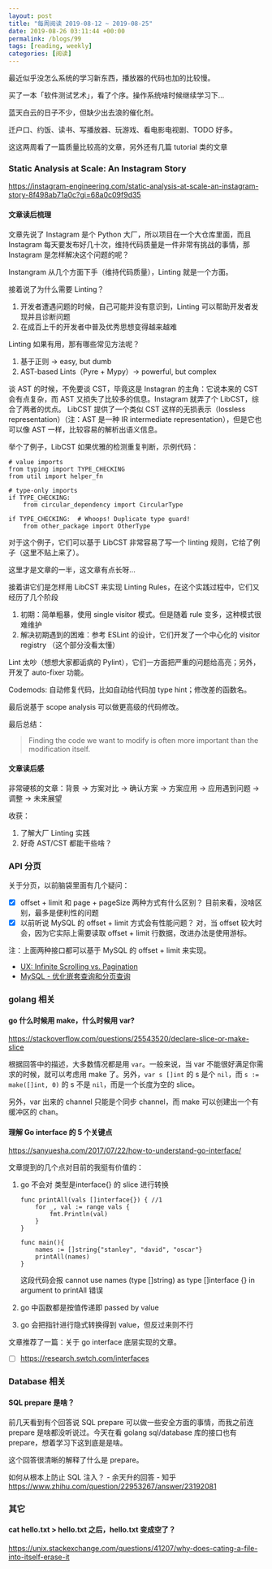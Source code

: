 ```yaml
---
layout: post
title: "每周阅读 2019-08-12 ~ 2019-08-25"
date: 2019-08-26 03:11:44 +00:00
permalink: /blogs/99
tags: [reading, weekly]
categories: [阅读]
---
```

最近似乎没怎么系统的学习新东西，播放器的代码也加的比较慢。

买了一本「软件测试艺术」，看了个序。操作系统啥时候继续学习下...

蓝天白云的日子不少，但缺少出去浪的催化剂。

迁户口、约饭、读书、写播放器、玩游戏、看电影电视剧、TODO 好多。

这这两周看了一篇质量比较高的文章，另外还有几篇 tutorial 类的文章

### Static Analysis at Scale: An Instagram Story
https://instagram-engineering.com/static-analysis-at-scale-an-instagram-story-8f498ab71a0c?gi=68a0c09f9d35

#### 文章读后梳理

文章先说了 Instagram 是个 Python 大厂，所以项目在一个大仓库里面，而且 Instagram 每天要发布好几十次，维持代码质量是一件非常有挑战的事情，那 Instagram 是怎样解决这个问题的呢？

Instangram 从几个方面下手（维持代码质量），Linting 就是一个方面。

接着说了为什么需要 Linting？
1. 开发者遭遇问题的时候，自己可能并没有意识到，Linting 可以帮助开发者发现并且诊断问题
2. 在成百上千的开发者中普及优秀思想变得越来越难

Linting 如果有用，那有哪些常见方法呢？
1. 基于正则 -> easy, but dumb
2. AST-based Lints（Pyre + Mypy）-> powerful, but complex

谈 AST 的时候，不免要谈 CST，毕竟这是 Instagran 的主角：它说本来的 CST 会有点复杂，而 AST 又损失了比较多的信息。Instagram 就弄了个 LibCST，综合了两者的优点。
LibCST 提供了一个类似 CST 这样的无损表示（lossless representation）（注：AST 是一种 IR intermediate representation），但是它也可以像 AST 一样，比较容易的解析出语义信息。

举个了例子，LibCST 如果优雅的检测重复判断，示例代码：

```
# value imports
from typing import TYPE_CHECKING
from util import helper_fn

# type-only imports
if TYPE_CHECKING:
    from circular_dependency import CircularType

if TYPE_CHECKING:  # Whoops! Duplicate type guard!
    from other_package import OtherType
```

对于这个例子，它们可以基于 LibCST 非常容易了写一个 linting 规则，它给了例子（这里不贴上来了）。

这里才是文章的一半，这文章有点长呀...

接着讲它们是怎样用 LibCST 来实现 Linting Rules，在这个实践过程中，它们又经历了几个阶段
1. 初期：简单粗暴，使用 single visitor 模式。但是随着 rule 变多，这种模式很难维护
2. 解决初期遇到的困难：参考 ESLint 的设计，它们开发了一个中心化的 visitor registry
（这个部分没看太懂）

Lint 太吵（想想大家都诟病的 Pylint），它们一方面把严重的问题给高亮；另外，开发了 auto-fixer 功能。

Codemods: 自动修复代码，比如自动给代码加 type hint；修改差的函数名。

最后说基于 scope analysis 可以做更高级的代码修改。

最后总结：

> Finding the code we want to modify is often more important than the modification itself.

#### 文章读后感
非常硬核的文章：背景 -> 方案对比 -> 确认方案 -> 方案应用 -> 应用遇到问题 -> 调整 -> 未来展望

收获：
1. 了解大厂 Linting 实践
2. 好奇 AST/CST 都能干些啥？


### API 分页

关于分页，以前脑袋里面有几个疑问：

- [x] offset + limit 和 page + pageSize 两种方式有什么区别？
  目前来看，没啥区别，最多是便利性的问题
- [x] 以前听说 MySQL 的 offset + limit 方式会有性能问题？
  对，当 offset 较大时会，因为它实际上需要读取 offset + limit 行数据，改进办法是使用游标。

注：上面两种接口都可以基于 MySQL 的 offset + limit 来实现。

- [UX: Infinite Scrolling vs. Pagination](https://github.com/xitu/gold-miner/blob/master/TODO/ux-infinite-scrolling-vs-pagination.md)
- [MySQL - 优化嵌套查询和分页查询](https://juejin.im/post/5bda4a966fb9a022852a74e0)

### golang 相关

#### go 什么时候用 make，什么时候用 var?

https://stackoverflow.com/questions/25543520/declare-slice-or-make-slice

根据回答中的描述，大多数情况都是用 `var`。一般来说，当 var 不能很好满足你需求的时候，就可以考虑用 make 了。另外，`var s []int` 的 s 是个 `nil`，而 `s := make([]int, 0)` 的 s 不是 `nil`，而是一个长度为空的 slice。

另外，var 出来的 channel 只能是个同步 channel，而 make 可以创建出一个有缓冲区的 chan。

#### 理解 Go interface 的 5 个关键点

https://sanyuesha.com/2017/07/22/how-to-understand-go-interface/

文章提到的几个点对目前的我挺有价值的：
1. go 不会对 类型是interface{} 的 slice 进行转换 
    ```golang
    func printAll(vals []interface{}) { //1
        for _, val := range vals {
            fmt.Println(val)
        }
    }

    func main(){
        names := []string{"stanley", "david", "oscar"}
        printAll(names)
    }
    ```
    这段代码会报 cannot use names (type []string) as type []interface {} in argument to printAll 错误

1. go 中函数都是按值传递即 passed by value
1. go 会把指针进行隐式转换得到 value，但反过来则不行

文章推荐了一篇：关于 go interface 底层实现的文章。
- [ ] https://research.swtch.com/interfaces


### Database 相关

#### SQL prepare 是啥？

前几天看到有个回答说 SQL prepare 可以做一些安全方面的事情，而我之前连 prepare 是啥都没听说过。今天在看 golang sql/database 库的接口也有 prepare，想着学习下这到底是是啥。

这个回答很清晰的解释了什么是 prepare。

如何从根本上防止 SQL 注入？ - 余天升的回答 - 知乎
https://www.zhihu.com/question/22953267/answer/23192081

### 其它

#### cat hello.txt > hello.txt 之后，hello.txt 变成空了？

https://unix.stackexchange.com/questions/41207/why-does-cating-a-file-into-itself-erase-it